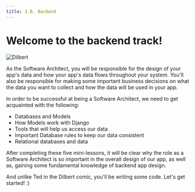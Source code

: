 ```yaml
---
title: 3.B. Backend
---
```


# Welcome to the backend track!

![Dilbert](/images/courses/cs10/unit02/dilbert.gif)

As the Software Architect, you will be responsible for the design of your app's data and how your app's data flows throughout your system. You'll also be responsible for making some important business decisions on what the data you want to collect and how the data will be used in your app.

In order to be successful at being a Software Architect, we need to get acquainted with the following:

- Databases and Models
- How Models work with Django
- Tools that will help us access our data
- Important Database rules to keep our data consistent
- Relational databases and data

After completing these five mini-lessons, it will be clear why the role as a Software Architect is so important in the overall design of our app, as well as, gaining some fundamental knowledge of backend app design.

And unlike Ted in the Dilbert comic, you'll be writing some code. Let's get started! :)
